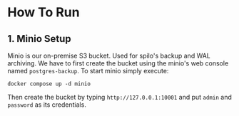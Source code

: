 # How To Run

## 1. Minio Setup
Minio is our on-premise S3 bucket. Used for spilo's backup and WAL archiving.
We have to first create the bucket using the minio's web console named `postgres-backup`.
To start minio simply execute:
```shell
docker compose up -d minio
```
Then create the bucket by typing `http://127.0.0.1:10001` and put `admin` and `password` as its
credentials.
